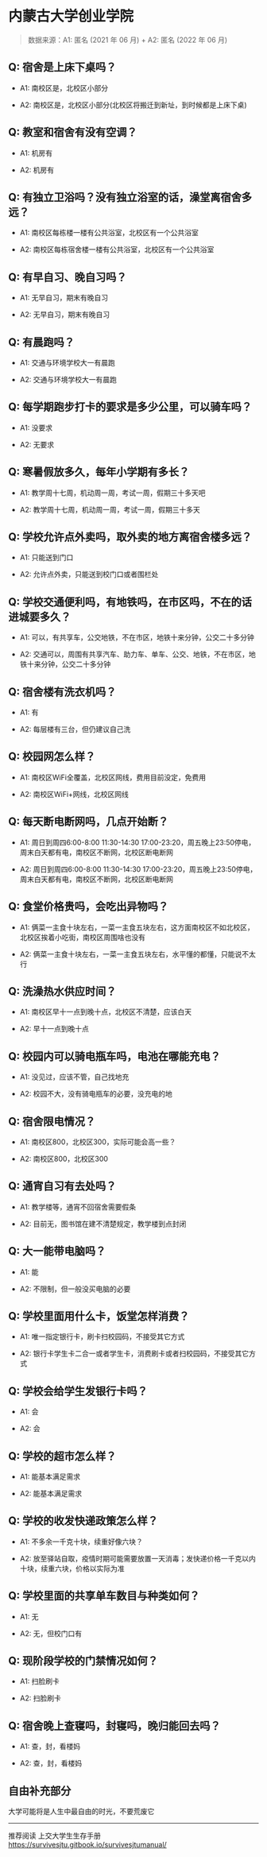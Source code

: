 # 内蒙古大学创业学院

> 数据来源：A1: 匿名 (2021 年 06 月) + A2: 匿名 (2022 年 06 月)

## Q: 宿舍是上床下桌吗？

- A1: 南校区是，北校区小部分

- A2: 南校区是，北校区小部分(北校区将搬迁到新址，到时候都是上床下桌)

## Q: 教室和宿舍有没有空调？

- A1: 机房有

- A2: 机房有

## Q: 有独立卫浴吗？没有独立浴室的话，澡堂离宿舍多远？

- A1: 南校区每栋楼一楼有公共浴室，北校区有一个公共浴室

- A2: 南校区每栋宿舍楼一楼有公共浴室，北校区有一个公共浴室

## Q: 有早自习、晚自习吗？

- A1: 无早自习，期末有晚自习

- A2: 无早自习，期末有晚自习

## Q: 有晨跑吗？

- A1: 交通与环境学校大一有晨跑

- A2: 交通与环境学校大一有晨跑

## Q: 每学期跑步打卡的要求是多少公里，可以骑车吗？

- A1: 没要求

- A2: 无要求

## Q: 寒暑假放多久，每年小学期有多长？

- A1: 教学周十七周，机动周一周，考试一周，假期三十多天吧

- A2: 教学周十七周，机动周一周，考试一周，假期三十多天

## Q: 学校允许点外卖吗，取外卖的地方离宿舍楼多远？

- A1: 只能送到门口

- A2: 允许点外卖，只能送到校门口或者围栏处

## Q: 学校交通便利吗，有地铁吗，在市区吗，不在的话进城要多久？

- A1: 可以，有共享车，公交地铁，不在市区，地铁十来分钟，公交二十多分钟

- A2: 交通可以，周围有共享汽车、助力车、单车、公交、地铁，不在市区，地铁十来分钟，公交二十多分钟

## Q: 宿舍楼有洗衣机吗？

- A1: 有

- A2: 每层楼有三台，但仍建议自己洗

## Q: 校园网怎么样？

- A1: 南校区WiFi全覆盖，北校区网线，费用目前没定，免费用

- A2: 南校区WiFi+网线，北校区网线

## Q: 每天断电断网吗，几点开始断？

- A1: 周日到周四6:00-8:00 11:30-14:30 17:00-23:20，周五晚上23:50停电，周末白天都有电，南校区不断网，北校区断电断网

- A2: 周日到周四6:00-8:00 11:30-14:30 17:00-23:20，周五晚上23:50停电，周末白天都有电，南校区不断网，北校区断电断网

## Q: 食堂价格贵吗，会吃出异物吗？

- A1: 俩菜一主食十块左右，一菜一主食五块左右，这方面南校区不如北校区，北校区挨着小吃街，南校区周围啥也没有

- A2: 俩菜一主食十块左右，一菜一主食五块左右，水平懂的都懂，只能说不太行

## Q: 洗澡热水供应时间？

- A1: 南校区早十一点到晚十点，北校区不清楚，应该白天

- A2: 早十一点到晚十点

## Q: 校园内可以骑电瓶车吗，电池在哪能充电？

- A1: 没见过，应该不管，自己找地充

- A2: 校园不大，没有骑电瓶车的必要，没充电的地

## Q: 宿舍限电情况？

- A1: 南校区800，北校区300，实际可能会高一些？

- A2: 南校区800，北校区300

## Q: 通宵自习有去处吗？

- A1: 教学楼等，通宵不回宿舍需要假条

- A2: 目前无，图书馆在建不清楚规定，教学楼到点封闭

## Q: 大一能带电脑吗？

- A1: 能

- A2: 不限制，但一般没买电脑的必要

## Q: 学校里面用什么卡，饭堂怎样消费？

- A1: 唯一指定银行卡，刷卡扫校园码，不接受其它方式

- A2: 银行卡学生卡二合一或者学生卡，消费刷卡或者扫校园码，不接受其它方式

## Q: 学校会给学生发银行卡吗？

- A1: 会

- A2: 会

## Q: 学校的超市怎么样？

- A1: 能基本满足需求

- A2: 能基本满足需求

## Q: 学校的收发快递政策怎么样？

- A1: 不多余一千克十块，续重好像六块？

- A2: 放至驿站自取，疫情时期可能需要放置一天消毒；发快递价格一千克以内十块，续重六块，价格以实际为准

## Q: 学校里面的共享单车数目与种类如何？

- A1: 无

- A2: 无，但校门口有

## Q: 现阶段学校的门禁情况如何？

- A1: 扫脸刷卡

- A2: 扫脸刷卡

## Q: 宿舍晚上查寝吗，封寝吗，晚归能回去吗？

- A1: 查，封，看楼妈

- A2: 查，封，看楼妈

## 自由补充部分

大学可能将是人生中最自由的时光，不要荒废它

***

推荐阅读 上交大学生生存手册 https://survivesjtu.gitbook.io/survivesjtumanual/
